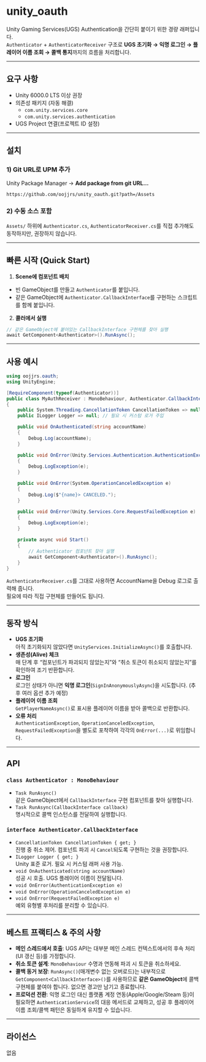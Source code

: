 # unity_oauth
Unity Gaming Services(UGS) Authentication을 간단히 붙이기 위한 경량 래퍼입니다.  
`Authenticator` + `AuthenticatorReceiver` 구조로 **UGS 초기화 → 익명 로그인 → 플레이어 이름 조회 → 콜백 통지**까지의 흐름을 처리합니다.

---

## 요구 사항

- Unity 6000.0 LTS 이상 권장
- 의존성 패키지 (자동 해결)
  - `com.unity.services.core`
  - `com.unity.services.authentication`
- UGS Project 연결(프로젝트 ID 설정)

---

## 설치

### 1) Git URL로 UPM 추가

Unity Package Manager → **Add package from git URL…**

```text
https://github.com/oojjrs/unity_oauth.git?path=/Assets
```

### 2) 수동 소스 포함

`Assets/` 하위에 `Authenticator.cs`, `AuthenticatorReceiver.cs`를 직접 추가해도 동작하지만, 권장하지 않습니다.

---

## 빠른 시작 (Quick Start)

1. **Scene에 컴포넌트 배치**

- 빈 GameObject를 만들고 `Authenticator`를 붙입니다.
- 같은 GameObject에 `Authenticator.CallbackInterface`를 구현하는 스크립트를 함께 붙입니다.

2. **콜러에서 실행**

```csharp
// 같은 GameObject에 붙어있는 CallbackInterface 구현체를 찾아 실행
await GetComponent<Authenticator>().RunAsync();
```

---

## 사용 예시

```csharp
using oojjrs.oauth;
using UnityEngine;

[RequireComponent(typeof(Authenticator))]
public class MyAuthReceiver : MonoBehaviour, Authenticator.CallbackInterface
{
    public System.Threading.CancellationToken CancellationToken => null /* 필요 시 구현 */;
    public ILogger Logger => null; // 필요 시 커스텀 로거 주입

    public void OnAuthenticated(string accountName)
    {
        Debug.Log(accountName);
    }

    public void OnError(Unity.Services.Authentication.AuthenticationException e)
    {
        Debug.LogException(e);
    }

    public void OnError(System.OperationCanceledException e)
    {
        Debug.Log($"{name}> CANCELED.");
    }

    public void OnError(Unity.Services.Core.RequestFailedException e)
    {
        Debug.LogException(e);
    }

    private async void Start()
    {
        // Authenticator 컴포넌트 찾아 실행
        await GetComponent<Authenticator>().RunAsync();
    }
}
```

`AuthenticatorReceiver.cs`를 그대로 사용하면 AccountName을 Debug 로그로 출력해 줍니다.  
필요에 따라 직접 구현체를 만들어도 됩니다.

---

## 동작 방식

- **UGS 초기화**  
  아직 초기화되지 않았다면 `UnityServices.InitializeAsync()`를 호출합니다.
- **생존성(Alive) 체크**  
  매 단계 후 “컴포넌트가 파괴되지 않았는지”와 “취소 토큰이 취소되지 않았는지”를 확인하여 조기 반환합니다.
- **로그인**  
  로그인 상태가 아니면 **익명 로그인**(`SignInAnonymouslyAsync`)을 시도합니다. (추후 여러 옵션 추가 예정)
- **플레이어 이름 조회**  
  `GetPlayerNameAsync()`로 표시용 플레이어 이름을 받아 콜백으로 반환합니다.
- **오류 처리**  
  `AuthenticationException`, `OperationCanceledException`, `RequestFailedException`을 별도로 포착하여 각각의 `OnError(...)`로 위임합니다.

---

## API

### `class Authenticator : MonoBehaviour`

- `Task RunAsync()`  
  같은 GameObject에서 `CallbackInterface` 구현 컴포넌트를 찾아 실행합니다.
- `Task RunAsync(CallbackInterface callback)`  
  명시적으로 콜백 인스턴스를 전달하여 실행합니다.

### `interface Authenticator.CallbackInterface`

- `CancellationToken CancellationToken { get; }`  
  진행 중 취소 제어. 컴포넌트 파괴 시 `Cancel`되도록 구현하는 것을 권장합니다.
- `ILogger Logger { get; }`  
  Unity 표준 로거. 필요 시 커스텀 래퍼 사용 가능.
- `void OnAuthenticated(string accountName)`  
  성공 시 호출. UGS 플레이어 이름이 전달됩니다.
- `void OnError(AuthenticationException e)`  
- `void OnError(OperationCanceledException e)`  
- `void OnError(RequestFailedException e)`  
  예외 유형별 후처리를 분리할 수 있습니다.

---

## 베스트 프랙티스 & 주의 사항

- **메인 스레드에서 호출**: UGS API는 대부분 메인 스레드 컨텍스트에서의 후속 처리(UI 갱신 등)를 가정합니다.
- **취소 토큰 설계**: `MonoBehaviour` 수명과 연동해 파괴 시 토큰을 취소하세요.
- **콜백 동거 보장**: `RunAsync()`(매개변수 없는 오버로드)는 내부적으로 `GetComponent<CallbackInterface>()`를 사용하므로 **같은 GameObject**에 콜백 구현체를 붙여야 합니다. 없으면 경고만 남기고 종료합니다.
- **프로덕션 전환**: 익명 로그인 대신 플랫폼 계정 연동(Apple/Google/Steam 등)이 필요하면 `AuthenticationService`의 대응 메서드로 교체하고, 성공 후 플레이어 이름 조회/콜백 패턴은 동일하게 유지할 수 있습니다.

---

## 라이선스
없음
